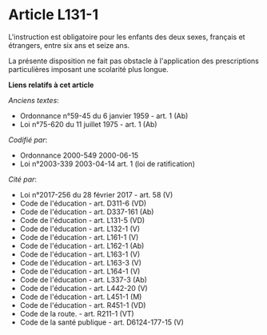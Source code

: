 # Article L131-1

L'instruction est obligatoire pour les enfants des deux sexes, français et étrangers, entre six ans et seize ans.

La présente disposition ne fait pas obstacle à l'application des prescriptions particulières imposant une scolarité plus
longue.

**Liens relatifs à cet article**

_Anciens textes_:

  - Ordonnance n°59-45 du 6 janvier 1959 - art. 1 (Ab)
  - Loi n°75-620 du 11 juillet 1975 - art. 1 (Ab)

_Codifié par_:

  - Ordonnance 2000-549 2000-06-15
  - Loi n°2003-339 2003-04-14 art. 1 (loi de ratification)

_Cité par_:

  - Loi n°2017-256 du 28 février 2017 - art. 58 (V)
  - Code de l'éducation - art. D311-6 (VD)
  - Code de l'éducation - art. D337-161 (Ab)
  - Code de l'éducation - art. L131-5 (VD)
  - Code de l'éducation - art. L132-1 (V)
  - Code de l'éducation - art. L161-1 (V)
  - Code de l'éducation - art. L162-1 (Ab)
  - Code de l'éducation - art. L163-1 (V)
  - Code de l'éducation - art. L163-3 (V)
  - Code de l'éducation - art. L164-1 (V)
  - Code de l'éducation - art. L337-3 (Ab)
  - Code de l'éducation - art. L442-20 (V)
  - Code de l'éducation - art. L451-1 (M)
  - Code de l'éducation - art. R451-1 (VD)
  - Code de la route. - art. R211-1 (VT)
  - Code de la santé publique - art. D6124-177-15 (V)
